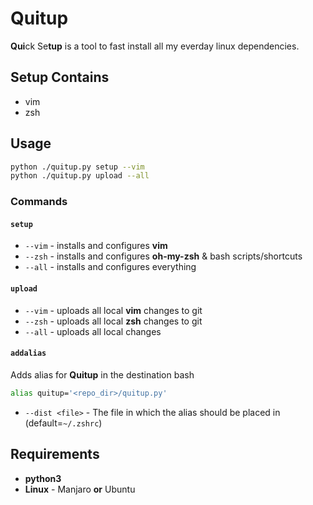 # Quitup

**Qui**ck Se**tup** is a tool to fast install all my everday linux dependencies.

## Setup Contains
- vim
- zsh

## Usage

```sh
python ./quitup.py setup --vim
python ./quitup.py upload --all
```

### Commands

#### `setup`

- `--vim` - installs and configures **vim**
- `--zsh` - installs and configures **oh-my-zsh** & bash scripts/shortcuts
- `--all` - installs and configures everything

#### `upload`

- `--vim` - uploads all local **vim** changes to git
- `--zsh` - uploads all local **zsh** changes to git
- `--all` - uploads all local changes

#### `addalias`
Adds alias for **Quitup** in the destination bash 
```bash
alias quitup='<repo_dir>/quitup.py'
```

- `--dist <file>` - The file in which the alias should be placed in (default=`~/.zshrc`)

## Requirements

- **python3**
- **Linux** - Manjaro **or** Ubuntu
    